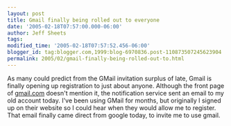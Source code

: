 ```yaml
---
layout: post
title: Gmail finally being rolled out to everyone
date: '2005-02-18T07:57:00.000-06:00'
author: Jeff Sheets
tags:
modified_time: '2005-02-18T07:57:52.456-06:00'
blogger_id: tag:blogger.com,1999:blog-6970836.post-110873507245623904
permalink: 2005/02/gmail-finally-being-rolled-out-to.html
---
```


As many could predict from the GMail invitation surplus of late, Gmail is
      finally opening up registration to just about anyone. Although the front page of <a
      href="http://gmail.com">gmail.com</a> doesn't mention it, the notification service
      sent an email to my old account today. I've been using GMail for months, but originally I
      signed up on their website so I could hear when they would allow me to register. That email
      finally came direct from google today, to invite me to use gmail.